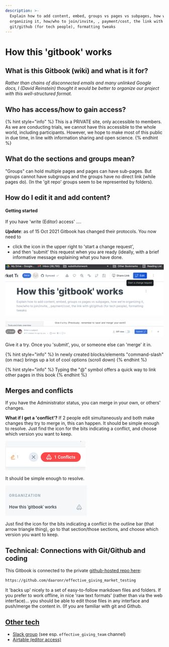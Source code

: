 ```yaml
---
description: >-
  Explain how to add content, embed, groups vs pages vs subpages, how we're
  organizing it, how/who to join/invite, , payment/cost, the link with
  git/github (for tech people), formatting tweaks
---
```


# How this 'gitbook' works

## What is this Gitbook (wiki) and what is it for?

_Rather than chains of disconnected emails and many unlinked Google docs, I (David Reinstein) thought it would be better to organize our project with this well-structured format._

## Who has access/how to gain access?

{% hint style="info" %}
This is a PRIVATE site, only accessible to members. As we are conducting trials, we cannot have this accessible to the whole world, including participants. However, we hope to make most of this public in due time, in line with information sharing and open science.
{% endhint %}

## What do the sections and groups mean?

"Groups" can hold multiple pages and pages can have sub-pages. But groups cannot have subgroups and the groups have no direct link (while pages do). (In the 'git repo' groups seem to be represented by folders).

## How do I edit it and add content?

#### Getting started

If you have 'write (Editor) access' ....

_**Update**_: as of 15 Oct 2021 Gitbook has changed their protocols. You now need to

* click the icon in the upper right to 'start a change request',
* and then 'submit' this request when you are ready (ideally, with a brief informative message explaining what you have done.

![](<../../.gitbook/assets/image (1) (1).png>)

![](<../../.gitbook/assets/image (2) (1) (1) (1).png>)

Give it a try. Once you 'submit', you, or someone else can 'merge' it in.

{% hint style="info" %}
In newly created blocks/elements "command-slash" (on mac) brings up a lot of cool options (scroll down)
{% endhint %}

{% hint style="info" %}
Typing the "@" symbol offers a quick way to link other pages in this book
{% endhint %}

## Merges and conflicts

If you have the Administrator status, you can merge in your own, or others' changes.

**What if I get a 'conflict'?** If 2 people edit simultaneously and both make changes they try to merge in, this can happen. It should be simple enough to resolve. Just find the icon for the bits indicating a conflict, and choose which version you want to keep.

![](<../../.gitbook/assets/image (2) (2) (2) (1).png>)

It should be simple enough to resolve.

![](<../../.gitbook/assets/image (4).png>)

Just find the icon for the bits indicating a conflict in the outline bar (that arrow triangle thing), go to that section/those sections, and choose which version you want to keep.

## Technical: Connections with Git/Github and coding

This Gitbook is connected to the private [github-hosted repo here](https://github.com/daaronr/effective\_giving\_market\_testing):

```bash
https://github.com/daaronr/effective_giving_market_testing
```

It 'backs up' nicely to a set of easy-to-follow markdown files and folders. If you prefer to work offline, in nice 'raw text formats' (rather than via the web interface)... you should be able to edit those files in any interface and push/merge the content in. (If you are familiar with git and Github.

## [Other tech](other-tech.md)

* [Slack group](./#what-is-this-gitbook-wiki-and-what-is-it-for) (see esp. `effective_giving_team` channel)
* [Airtable (editor access)](https://airtable.com/invite/l?inviteId=invaagum9BDQbMsp3\&inviteToken=fb75210f65c46364093e8bdac82e92380728a0b878d121506180a15bac2b7b4b)

